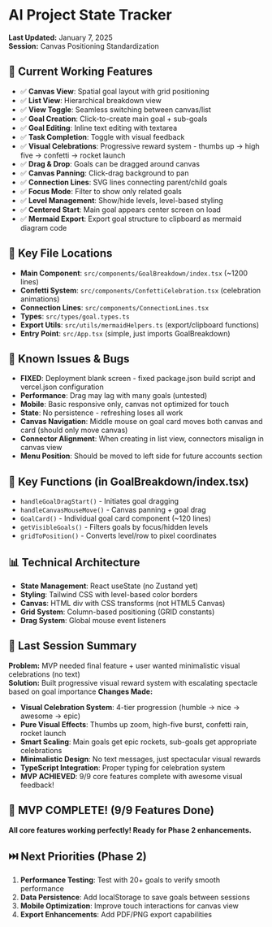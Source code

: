 # AI Project State Tracker
**Last Updated:** January 7, 2025  
**Session:** Canvas Positioning Standardization

## 🎯 Current Working Features
- ✅ **Canvas View**: Spatial goal layout with grid positioning
- ✅ **List View**: Hierarchical breakdown view
- ✅ **View Toggle**: Seamless switching between canvas/list
- ✅ **Goal Creation**: Click-to-create main goal + sub-goals
- ✅ **Goal Editing**: Inline text editing with textarea
- ✅ **Task Completion**: Toggle with visual feedback
- ✅ **Visual Celebrations**: Progressive reward system - thumbs up → high five → confetti → rocket launch
- ✅ **Drag & Drop**: Goals can be dragged around canvas
- ✅ **Canvas Panning**: Click-drag background to pan
- ✅ **Connection Lines**: SVG lines connecting parent/child goals
- ✅ **Focus Mode**: Filter to show only related goals
- ✅ **Level Management**: Show/hide levels, level-based styling
- ✅ **Centered Start**: Main goal appears center screen on load
- ✅ **Mermaid Export**: Export goal structure to clipboard as mermaid diagram code

## 🔧 Key File Locations
- **Main Component**: `src/components/GoalBreakdown/index.tsx` (~1200 lines)
- **Confetti System**: `src/components/ConfettiCelebration.tsx` (celebration animations)
- **Connection Lines**: `src/components/ConnectionLines.tsx`
- **Types**: `src/types/goal.types.ts`
- **Export Utils**: `src/utils/mermaidHelpers.ts` (export/clipboard functions)
- **Entry Point**: `src/App.tsx` (simple, just imports GoalBreakdown)

## 🚨 Known Issues & Bugs
- **FIXED**: Deployment blank screen - fixed package.json build script and vercel.json configuration
- **Performance**: Drag may lag with many goals (untested)
- **Mobile**: Basic responsive only, canvas not optimized for touch
- **State**: No persistence - refreshing loses all work
- **Canvas Navigation**: Middle mouse on goal card moves both canvas and card (should only move canvas)
- **Connector Alignment**: When creating in list view, connectors misalign in canvas view
- **Menu Position**: Should be moved to left side for future accounts section

## 🎨 Key Functions (in GoalBreakdown/index.tsx)
- `handleGoalDragStart()` - Initiates goal dragging
- `handleCanvasMouseMove()` - Canvas panning + goal drag
- `GoalCard()` - Individual goal card component (~120 lines)
- `getVisibleGoals()` - Filters goals by focus/hidden levels
- `gridToPosition()` - Converts level/row to pixel coordinates

## 📊 Technical Architecture
- **State Management**: React useState (no Zustand yet)
- **Styling**: Tailwind CSS with level-based color borders
- **Canvas**: HTML div with CSS transforms (not HTML5 Canvas)
- **Grid System**: Column-based positioning (GRID constants)
- **Drag System**: Global mouse event listeners

## 🔄 Last Session Summary
**Problem:** MVP needed final feature + user wanted minimalistic visual celebrations (no text)  
**Solution:** Built progressive visual reward system with escalating spectacle based on goal importance
**Changes Made:**
- **Visual Celebration System**: 4-tier progression (humble → nice → awesome → epic)
- **Pure Visual Effects**: Thumbs up zoom, high-five burst, confetti rain, rocket launch
- **Smart Scaling**: Main goals get epic rockets, sub-goals get appropriate celebrations
- **Minimalistic Design**: No text messages, just spectacular visual rewards
- **TypeScript Integration**: Proper typing for celebration system
- **MVP ACHIEVED**: 9/9 core features complete with awesome visual feedback!

## 🎉 MVP COMPLETE! (9/9 Features Done)

**All core features working perfectly! Ready for Phase 2 enhancements.**

## ⏭️ Next Priorities (Phase 2)
1. **Performance Testing**: Test with 20+ goals to verify smooth performance
2. **Data Persistence**: Add localStorage to save goals between sessions
3. **Mobile Optimization**: Improve touch interactions for canvas view
4. **Export Enhancements**: Add PDF/PNG export capabilities
